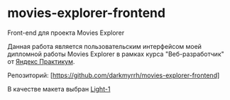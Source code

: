 # movies-explorer-frontend
Front-end для проекта Movies Explorer

Данная работа является пользовательским интерфейсом моей дипломной работы Movies Explorer в рамках курса "Веб-разработчик" от [Яндекс Практикум](https://practicum.yandex.ru/).


Репозиторий: [https://github.com/darkmyrrh/movies-explorer-frontend]

В качестве макета выбран [Light-1](https://www.figma.com/file/6FMWkB94wE7KTkcCgUXtnC/light-1?type=design&node-id=891-3857&mode=design)
